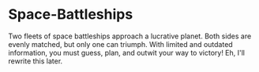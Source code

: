 # Space-Battleships
Two fleets of space battleships approach a lucrative planet. Both sides are evenly matched, but only one can triumph. With limited and 
outdated information, you must guess, plan, and outwit your way to victory! Eh, I'll rewrite this later.
